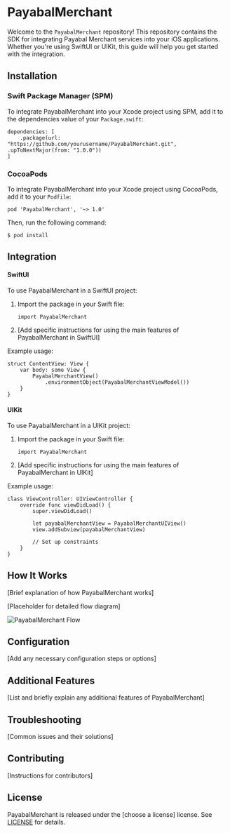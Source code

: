 # PayabalMerchant

Welcome to the `PayabalMerchant` repository! This repository contains the SDK for integrating Payabal Merchant services into your iOS applications. Whether you're using SwiftUI or UIKit, this guide will help you get started with the integration.


## Installation

### Swift Package Manager (SPM)

To integrate PayabalMerchant into your Xcode project using SPM, add it to the dependencies value of your `Package.swift`:

    dependencies: [
        .package(url: "https://github.com/yourusername/PayabalMerchant.git", .upToNextMajor(from: "1.0.0"))
    ]

### CocoaPods

To integrate PayabalMerchant into your Xcode project using CocoaPods, add it to your `Podfile`:

    pod 'PayabalMerchant', '~> 1.0'

Then, run the following command:

    $ pod install

## Integration

<!-- tabs:start -->

#### **SwiftUI**

To use PayabalMerchant in a SwiftUI project:

1. Import the package in your Swift file:

       import PayabalMerchant

2. [Add specific instructions for using the main features of PayabalMerchant in SwiftUI]

Example usage:

    struct ContentView: View {
        var body: some View {
            PayabalMerchantView()
                .environmentObject(PayabalMerchantViewModel())
        }
    }

#### **UIKit**

To use PayabalMerchant in a UIKit project:

1. Import the package in your Swift file:

       import PayabalMerchant

2. [Add specific instructions for using the main features of PayabalMerchant in UIKit]

Example usage:

    class ViewController: UIViewController {
        override func viewDidLoad() {
            super.viewDidLoad()
            
            let payabalMerchantView = PayabalMerchantUIView()
            view.addSubview(payabalMerchantView)
            
            // Set up constraints
        }
    }

## How It Works

[Brief explanation of how PayabalMerchant works]

[Placeholder for detailed flow diagram]

![PayabalMerchant Flow](placeholder_for_flow_diagram.png)

## Configuration

[Add any necessary configuration steps or options]

## Additional Features

[List and briefly explain any additional features of PayabalMerchant]

## Troubleshooting

[Common issues and their solutions]

## Contributing

[Instructions for contributors]

## License

PayabalMerchant is released under the [choose a license] license. See [LICENSE](LICENSE) for details.
